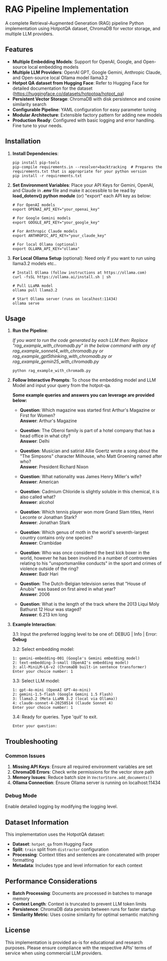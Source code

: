 # RAG Pipeline Implementation

A complete Retrieval-Augmented Generation (RAG) pipeline Python implementation using HotpotQA dataset, ChromaDB for vector storage, and multiple LLM providers.

## Features

- **Multiple Embedding Models**: Support for OpenAI, Google, and Open-source local embedding models
- **Multiple LLM Providers**: OpenAI GPT, Google Gemini, Anthropic Claude, and Open-source local Ollama model llama3.2
- **Hotpot QA dataset from Hugging Face**: Refer to Hugging Face for detailed documentation for the dataset (https://huggingface.co/datasets/hotpotqa/hotpot_qa)
- **Persistent Vector Storage**: ChromaDB with disk persistence and cosine similarity search
- **Configurable Pipeline**: YAML configuration for easy parameter tuning
- **Modular Architecture**: Extensible factory pattern for adding new models
- **Production Ready**: Configured with basic logging and error handling. Fine tune to your needs.

## Installation

1. **Install Dependencies**:

   ```
   pip install pip-tools
   pip-compile requirements.in --resolver=backtracking  # Prepares the requirements.txt that is appropriate for your python version
   pip install -r requirements.txt
   ```

2. **Set Environment Variables**:
    Place your API Keys for Gemini, OpenAI, and Claude in **.env** file and make it accessible to be read by **load_dotenv() python module**
   (or) "export" each API key as below:

      ```
      # For OpenAI models
      export OPENAI_API_KEY="your_openai_key"

      # For Google Gemini models
      export GOOGLE_API_KEY="your_google_key"

      # For Anthropic Claude models
      export ANTHROPIC_API_KEY="your_claude_key"

      # For local Ollama (optional)
      export OLLAMA_API_KEY="ollama"
      ```

3. **For Local Ollama Setup** (optional): Need only if you want to run using llama3.2 models etc..

   ```
   # Install Ollama (follow instructions at https://ollama.com)
   curl -fsSL https://ollama.ai/install.sh | sh

   # Pull LLaMA model
   ollama pull llama3.2

   # Start Ollama server (runs on localhost:11434)
   ollama serve
   ```

## Usage

1. **Run the Pipeline**:
   
   *If you want to run the code generated by each LLM then: Replace "rag_example_with_chromadb.py" in the below command
   with any of rag_example_sonnet4_with_chromadb.py or rag_example_gpt5thinking_with_chromadb.py or
   rag_example_gemin25_with_chromadb.py*

   ```
   python rag_example_with_chromadb.py
   ```

2. **Follow Interactive Prompts**: To chose the embedding model and LLM Model and input your query from the hotpot-qa.
   
   **Some example queries and answers you can leverage are provided below:**
   
   - **Question**: Which magazine was started first Arthur's Magazine or First for Women?  
     **Answer**: Arthur's Magazine

   - **Question**: The Oberoi family is part of a hotel company that has a head office in what city?  
     **Answer**: Delhi

   - **Question**: Musician and satirist Allie Goertz wrote a song about the "The Simpsons" character Milhouse, who Matt Groening named after who?  
     **Answer**: President Richard Nixon

   - **Question**: What nationality was James Henry Miller's wife?  
     **Answer**: American

   - **Question**: Cadmium Chloride is slightly soluble in this chemical, it is also called what?  
     **Answer**: alcohol

   - **Question**: Which tennis player won more Grand Slam titles, Henri Leconte or Jonathan Stark?  
     **Answer**: Jonathan Stark

   - **Question**: Which genus of moth in the world's seventh-largest country contains only one species?  
     **Answer**: Crambidae

   - **Question**: Who was once considered the best kick boxer in the world, however he has been involved in a number of controversies relating to his "unsportsmanlike conducts" in the sport and crimes of violence outside of the ring?  
     **Answer**: Badr Hari

   - **Question**: The Dutch-Belgian television series that "House of Anubis" was based on first aired in what year?  
     **Answer**: 2006

   - **Question**: What is the length of the track where the 2013 Liqui Moly Bathurst 12 Hour was staged?  
     **Answer**: 6.213 km long

3. **Example Interaction**:

   3.1: Input the preferred logging level to be one of: DEBUG | Info | Error: **Debug**

   3.2: Select embedding model:
   ```
   1: gemini-embedding-001 (Google's Gemini embedding model)
   2: text-embedding-3-small (OpenAI's embedding model)
   3: all-MiniLM-L6-v2 (ChromaDB built-in sentence transformer)
   Enter your choice number: 1
   ```

   3.3: Select LLM model:
   ```
   1: gpt-4o-mini (OpenAI GPT-4o-mini)
   2: gemini-1.5-flash (Google Gemini 1.5 Flash)
   3: llama3.2 (Meta LLaMA 3.2 (local via Ollama))
   4: claude-sonnet-4-20250514 (Claude Sonnet 4)
   Enter your choice number: 1
   ```

   3.4: Ready for queries. Type 'quit' to exit.
   ```
   Enter your question:
   ```

## Troubleshooting

### Common Issues

1. **Missing API Keys**: Ensure all required environment variables are set
2. **ChromaDB Errors**: Check write permissions for the vector store path
3. **Memory Issues**: Reduce batch size in `VectorStore.add_documents()`
4. **Ollama Connection**: Ensure Ollama server is running on localhost:11434

### Debug Mode
Enable detailed logging by modifying the logging level.

## Dataset Information

This implementation uses the HotpotQA dataset:
- **Dataset**: `hotpot_qa` from Hugging Face
- **Split**: `train` split from `distractor` configuration
- **Processing**: Context titles and sentences are concatenated with proper formatting
- **Metadata**: Includes type and level information for each context

## Performance Considerations

- **Batch Processing**: Documents are processed in batches to manage memory
- **Context Length**: Context is truncated to prevent LLM token limits
- **Persistence**: ChromaDB data persists between runs for faster startup
- **Similarity Metric**: Uses cosine similarity for optimal semantic matching

## License

This implementation is provided as-is for educational and research purposes. Please ensure compliance with the respective APIs' terms of service when using commercial LLM providers.